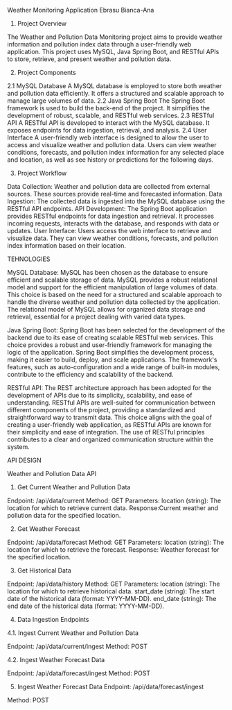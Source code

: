 Weather Monitoring Application
Ebrasu Bianca-Ana
1.	Project Overview
   
The Weather and Pollution Data Monitoring project aims to provide weather information and pollution index data through a user-friendly web application. This project uses MySQL, Java Spring Boot, and RESTful APIs to store, retrieve, and present weather and pollution data. 

2.	Project Components

2.1	MySQL Database
A MySQL database is employed to store both weather and pollution data efficiently. It offers a structured and scalable approach to manage large volumes of data.
2.2	Java Spring Boot
The Spring Boot framework is used to build the back-end of the project. It simplifies the development of robust, scalable, and RESTful web services.
2.3	RESTful API
A RESTful API is developed to interact with the MySQL database. It exposes endpoints for data ingestion, retrieval, and analysis.
2.4	User Interface
A user-friendly web interface is designed to allow the user to access and visualize weather and pollution data. Users can view weather conditions, forecasts, and pollution index information for any selected place and location, as well as see history or predictions for the following days. 

3.	Project Workflow
   
Data Collection: Weather and pollution data are collected from external sources. These sources provide real-time and forecasted information.
Data Ingestion: The collected data is ingested into the MySQL database using the RESTful API endpoints.
API Development: The Spring Boot application provides RESTful endpoints for data ingestion and retrieval. It processes incoming requests, interacts with the database, and responds with data or updates.
User Interface: Users access the web interface to retrieve and visualize data. They can view weather conditions, forecasts, and pollution index information based on their location.

TEHNOLOGIES 

MySQL Database:
MySQL has been chosen as the database to ensure efficient and scalable storage of data. MySQL provides a robust relational model and support for the efficient manipulation of large volumes of data. This choice is based on the need for a structured and scalable approach to handle the diverse weather and pollution data collected by the application. The relational model of MySQL allows for organized data storage and retrieval, essential for a project dealing with varied data types.

Java Spring Boot:
Spring Boot has been selected for the development of the backend due to its ease of creating scalable RESTful web services. This choice provides a robust and user-friendly framework for managing the logic of the application. Spring Boot simplifies the development process, making it easier to build, deploy, and scale applications. The framework's features, such as auto-configuration and a wide range of built-in modules, contribute to the efficiency and scalability of the backend.

RESTful API:
The REST architecture approach has been adopted for the development of APIs due to its simplicity, scalability, and ease of understanding. RESTful APIs are well-suited for communication between different components of the project, providing a standardized and straightforward way to transmit data. This choice aligns with the goal of creating a user-friendly web application, as RESTful APIs are known for their simplicity and ease of integration. The use of RESTful principles contributes to a clear and organized communication structure within the system.

API DESIGN

Weather and Pollution Data API

1. Get Current Weather and Pollution Data

Endpoint: /api/data/current
Method: GET
Parameters:
location (string): The location for which to retrieve current data.
Response:Current weather and pollution data for the specified location.



2. Get Weather Forecast

Endpoint: /api/data/forecast
Method: GET
Parameters:
location (string): The location for which to retrieve the forecast.
Response: Weather forecast for the specified location.

3. Get Historical Data

Endpoint: /api/data/history
Method: GET
Parameters:
location (string): The location for which to retrieve historical data.
start_date (string): The start date of the historical data (format: YYYY-MM-DD).
end_date (string): The end date of the historical data (format: YYYY-MM-DD).


4. Data Ingestion Endpoints

4.1. Ingest Current Weather and Pollution Data

Endpoint: /api/data/current/ingest
Method: POST

4.2. Ingest Weather Forecast Data

Endpoint: /api/data/forecast/ingest
Method: POST

5. Ingest Weather Forecast Data
Endpoint: /api/data/forecast/ingest

Method: POST


